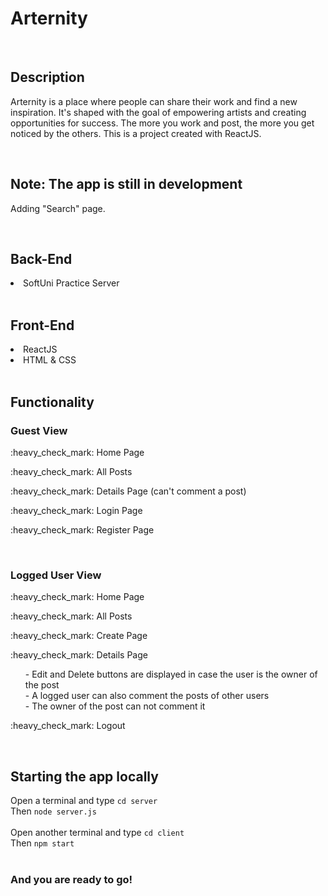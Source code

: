 <h1>Arternity</h1>
<br>

<h2>Description</h2>
<p>Arternity is a place where people can share their work and find a new inspiration. 
It's shaped with the goal of empowering artists and creating opportunities for success. 
The more you work and post, the more you get noticed by the others. 
This is a project created with ReactJS. </p>

<br>
<h2>Note: The app is still in development</h2>
<p>Adding "Search" page.</p>

<br>

<h2>Back-End</h2>

<li>SoftUni Practice Server</li>

<br>

<h2>Front-End</h2>

<li>ReactJS</li>
<li>HTML & CSS</li>

<br>

<h2>Functionality</h2>

<h3>Guest View</h3>
<p>:heavy_check_mark: Home Page</p>
<p>:heavy_check_mark: All Posts</p>
<p>:heavy_check_mark: Details Page (can't comment a post)</p>
<p>:heavy_check_mark: Login Page</p>
<p>:heavy_check_mark: Register Page</p>

<br>

<h3>Logged User View</h3>
<p>:heavy_check_mark: Home Page</p>
<p>:heavy_check_mark: All Posts</p>
<p>:heavy_check_mark: Create Page</p>
<p>:heavy_check_mark: Details Page 
<ul>
- Edit and Delete buttons are displayed in case the user is the owner of the post <br>
- A logged user can also comment the posts of other users <br>
- The owner of the post can not comment it <br>
</ul>

<p>:heavy_check_mark: Logout</p>

<br>

<h2>Starting the app locally</h2>

Open a terminal and type `cd server` <br>
Then `node server.js`<br>
<br>
Open another terminal and type `cd client` <br>
Then `npm start` <br>
<br>
<h3>And you are ready to go!</h3>








